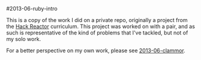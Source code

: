 #2013-06-ruby-intro

This is a copy of the work I did on a private repo, originally a project from
the [Hack Reactor](http://hackreactor.com) curriculum. This project was worked
on with a pair, and as such is representative of the kind of problems that I've
tackled, but not of my solo work.

For a better perspective on my own work, please see [2013-06-clammor](https://github.com/quetzaluz/2013-06-clammor).
